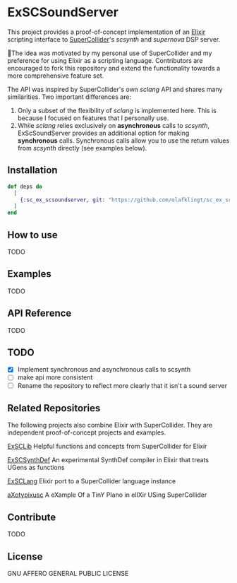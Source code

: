 # ExSCSoundServer

This project provides a proof-of-concept implementation of an [Elixir](https://elixir-lang.org/) scripting interface to [SuperCollider](https://supercollider.github.io/)'s *scsynth* and *supernova* DSP server.

🌴The idea was motivated by my personal use of SuperCollider and my preference for using Elixir as a scripting language. Contributors are encouraged to fork this repository and extend the functionality towards a more comprehensive feature set.

The API was inspired by SuperCollider's own *sclang* API and shares many similarities. Two important differences are:
1. Only a subset of the flexibility of *sclang* is implemented here. This is because I focused on features that I personally use.
2. While *sclang* relies exclusively on **asynchronous** calls to *scsynth*, ExScSoundServer provides an additional option for making **synchronous** calls. Synchronous calls allow you to use the return values from *scsynth* directly (see examples below).


## Installation

```elixir
def deps do
  [
    {:sc_ex_scsoundserver, git: "https://github.com/olafklingt/sc_ex_scsoundserver"}
  ]
end
```

## How to use

TODO

## Examples

TODO

## API Reference

TODO

## TODO

- [x] Implement synchronous and asynchronous calls to scsynth
- [ ] make api more consistent
- [ ] Rename the repository to reflect more clearly that it isn't a sound server

## Related Repositories

The following projects also combine Elixir with SuperCollider. They are independent proof-of-concept projects and examples.

[ExSCLib](https://github.com/olafklingt/sc_ex_lib)
Helpful functions and concepts from SuperCollider for Elixir

[ExSCSynthDef](https://github.com/olafklingt/sc_ex_synthdef)
An experimental SynthDef compiler in Elixir that treats UGens as functions

[ExSCLang](https://github.com/olafklingt/sc_ex_sclang)
Elixir port to a SuperCollider language instance

[aXotypixusc](https://github.com/olafklingt/axotypixusc)
A eXample Of a TinY PIano in elIXir USing SuperCollider


## Contribute

TODO

## License

GNU AFFERO GENERAL PUBLIC LICENSE
